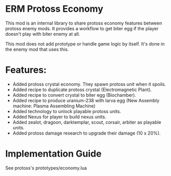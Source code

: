 # ERM Protoss Economy
This mod is an internal library to share protoss economy features between protoss enemy mods. It provides a workflow to get biter egg if the player doesn't play with biter enemy at all.  

This mod does not add prototype or handle game logic by itself.  It's done in the enemy mod that uses this.

# Features:
- Added protoss crystal economy.  They spawn protoss unit when it spoils.
- Added recipe to duplicate protoss crystal (Electromagnetic Plant).
- Added recipe to convert crystal to biter egg (Biochamber).
- Added recipe to produce uranium-238 with larva egg (New Assembly machine: Plasma Assembling Machine)
- Added technology to unlock playable protoss units.
- Added Nexus for player to build nexus units.
- Added zealot, dragoon, darktemplar, scout, corsair, arbiter as playable units.
- Added protoss damage research to upgrade their damage (10 x 20%).

# Implementation Guide
See protoss's prototypes/economy.lua

